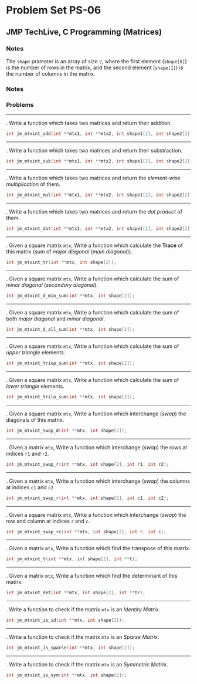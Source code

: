 # Problem Set PS-06

## JMP TechLive, C Programming (Matrices)

### Notes

The `shape` prameter is an array of size `2`, where the first element (`shape[0]`) is the number of rows in the matrix, and the second element (`shape[1]`) is the number of columns in the matrix.

### Notes

### Problems

-----

. Write a function which takes two matrices and return their addition.

```c
int jm_mtxint_add(int **mtx1, int **mtx2, int shape1[2], int shape2[2], int **res);
```

-----

. Write a function which takes two matrices and return their substraction.

```c
int jm_mtxint_sub(int **mtx1, int **mtx2, int shape1[2], int shape2[2], int **res);
```

-----

. Write a function which takes two matrices and return the *element-wise multiplication* of them.

```c
int jm_mtxint_mul(int **mtx1, int **mtx2, int shape1[2], int shape2[2], int **res);
```

-----

. Write a function which takes two matrices and return the *dot product* of them.

```c
int jm_mtxint_dot(int **mtx1, int **mtx2, int shape1[2], int shape2[2], int **res);
```

-----

. Given a square matrix `mtx`, Write a function which calculate the **Trace** of this matrix (sum of *major diagonal* (*main diagonal*)).

```c
int jm_mtxint_tr(int **mtx, int shape[2]);
```

-----

. Given a square matrix `mtx`, Write a function which calculate the sum of *minor diagonal* (*secondary diagonal*).

```c
int jm_mtxint_d_min_sum(int **mtx, int shape[2]);
```

-----

. Given a square matrix `mtx`, Write a function which calculate the sum of both *major diagonal* and *minor diagonal*.

```c
int jm_mtxint_d_all_sum(int **mtx, int shape[2]);
```

-----

. Given a square matrix `mtx`, Write a function which calculate the sum of *upper triangle* elements.

```c
int jm_mtxint_triup_sum(int **mtx, int shape[2]);
```

-----

. Given a square matrix `mtx`, Write a function which calculate the sum of *lower triangle* elements.

```c
int jm_mtxint_trilo_sum(int **mtx, int shape[2]);
```

-----

. Given a square matrix `mtx`, Write a function which interchange (*swap*) the diagonals of this matrix.

```c
int jm_mtxint_swap_d(int **mtx, int shape[2]);
```

-----

. Given a matrix `mtx`, Write a function which interchange (*swap*) the rows at indices `r1` and `r2`.

```c
int jm_mtxint_swap_r(int **mtx, int shape[2], int r1, int r2);
```

-----

. Given a matrix `mtx`, Write a function which interchange (*swap*) the columns at indices `c1` and `c2`.

```c
int jm_mtxint_swap_r(int **mtx, int shape[2], int c1, int c2);
```

-----

. Given a square matrix `mtx`, Write a function which interchange (*swap*) the row and column at indices `r` and `c`.

```c
int jm_mtxint_swap_rc(int **mtx, int shape[2], int r, int c);
```

-----

. Given a matrix `mtx`, Write a function which find the transpose of this matrix.

```c
int jm_mtxint_t(int **mtx, int shape[2], int **t);
```

-----

. Given a matrix `mtx`, Write a function which find the determinant of this matrix.

```c
int jm_mtxint_det(int **mtx, int shape[2], int **tr);
```

-----

. Write a function to check if the matrix `mtx` is an *Identity Matrix*.

```c
int jm_mtxint_is_id(int **mtx, int shape[2]);
```

-----

. Write a function to check if the matrix `mtx` is an *Sparse Matrix*.

```c
int jm_mtxint_is_sparse(int **mtx, int shape[2]);
```

-----

. Write a function to check if the matrix `mtx` is an *Symmetric Matrix*.

```c
int jm_mtxint_is_sym(int **mtx, int shape[2]);
```

[//]: # (print triangle[up & lo] with unified spacing between elements)

